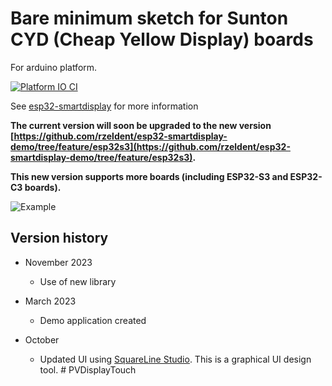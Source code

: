 # Bare minimum sketch for Sunton CYD (Cheap Yellow Display) boards

For arduino platform.

[![Platform IO CI](https://github.com/rzeldent/esp32-smartdisplay-demo/actions/workflows/main.yml/badge.svg)](https://github.com/rzeldent/esp32-smartdisplay-demo/actions/workflows/main.yml)

See [esp32-smartdisplay](https://github.com/rzeldent/esp32-smartdisplay) for more information

**The current version will soon be upgraded to the new version [https://github.com/rzeldent/esp32-smartdisplay-demo/tree/feature/esp32s3](https://github.com/rzeldent/esp32-smartdisplay-demo/tree/feature/esp32s3).**

**This new version supports more boards (including ESP32-S3 and ESP32-C3 boards).**

![Example](PXL_20231130_225143662.jpg)

## Version history
- November 2023
  -   Use of new library

- March 2023
  - Demo application created

- October
  - Updated UI using [SquareLine Studio](https://squareline.io). This is a graphical UI design tool.
#   P V D i s p l a y T o u c h  
 